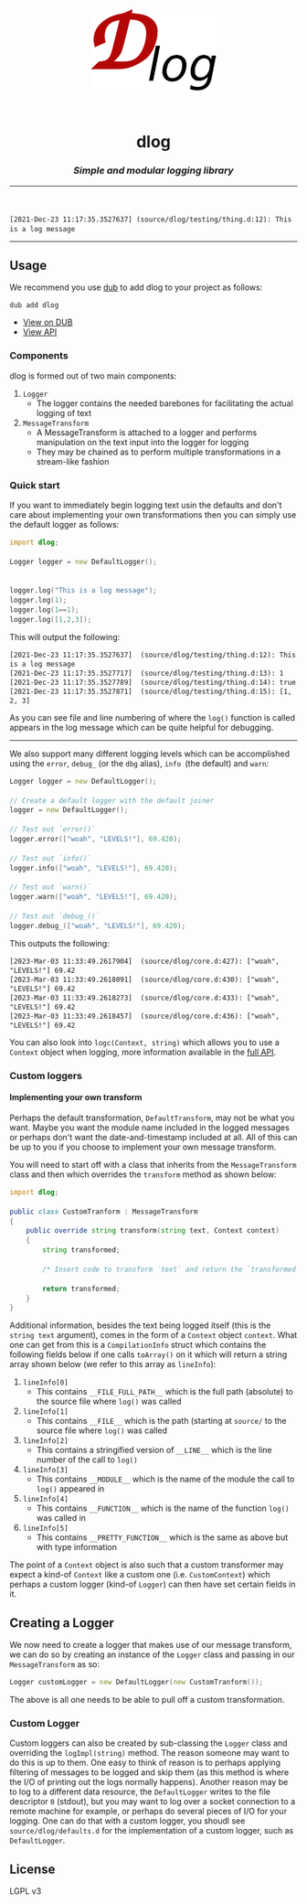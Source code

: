 <p align="center">
<img src="branding/logo.png" width=220>
</p>

<br>

<h1 align="center">dlog</h1>

<h3 align="center"><i><b>Simple and modular logging library</i></b></h3>

---

<br>
<br


`[2021-Dec-23 11:17:35.3527637]	(source/dlog/testing/thing.d:12): This is a log message`

---

## Usage

We recommend you use [dub](http://code.dlang.org) to add dlog to your project as follows:

```
dub add dlog
```

* [View on DUB](https://code.dlang.org/packages/dlog)
* [View API](https://dlog.dpldocs.info/)

### Components

dlog is formed out of two main components:

1. `Logger`
	* The logger contains the needed barebones for facilitating the actual logging of text
2. `MessageTransform`
	* A MessageTransform is attached to a logger and performs manipulation on the text input into the logger for logging
	* They may be chained as to perform multiple transformations in a stream-like fashion

### Quick start

If you want to immediately begin logging text usin the defaults and don't care about implementing your own transformations then you can 
simply use the default logger as follows:

```d
import dlog;

Logger logger = new DefaultLogger();


logger.log("This is a log message");
logger.log(1);
logger.log(1==1);
logger.log([1,2,3]);
```

This will output the following:

```
[2021-Dec-23 11:17:35.3527637]	(source/dlog/testing/thing.d:12): This is a log message
[2021-Dec-23 11:17:35.3527717]	(source/dlog/testing/thing.d:13): 1
[2021-Dec-23 11:17:35.3527789]	(source/dlog/testing/thing.d:14): true
[2021-Dec-23 11:17:35.3527871]	(source/dlog/testing/thing.d:15): [1, 2, 3]
```

As you can see file and line numbering of where the `log()` function is called appears in the log message which can be quite helpful
for debugging.

---

We also support many different logging levels which can be accomplished using the `error`, `debug_` (or the `dbg` alias), `info `(the default) and `warn`:

```d
Logger logger = new DefaultLogger();

// Create a default logger with the default joiner
logger = new DefaultLogger();

// Test out `error()`
logger.error(["woah", "LEVELS!"], 69.420);

// Test out `info()`
logger.info(["woah", "LEVELS!"], 69.420);

// Test out `warn()`
logger.warn(["woah", "LEVELS!"], 69.420);

// Test out `debug_()`
logger.debug_(["woah", "LEVELS!"], 69.420);
```

This outputs the following:

```
[2023-Mar-03 11:33:49.2617904]	(source/dlog/core.d:427): ["woah", "LEVELS!"] 69.42
[2023-Mar-03 11:33:49.2618091]	(source/dlog/core.d:430): ["woah", "LEVELS!"] 69.42
[2023-Mar-03 11:33:49.2618273]	(source/dlog/core.d:433): ["woah", "LEVELS!"] 69.42
[2023-Mar-03 11:33:49.2618457]	(source/dlog/core.d:436): ["woah", "LEVELS!"] 69.42
```

You can also look into `logc(Context, string)` which allows you to use a `Context` object when logging, more information available in the [full API](https://dlog.dpldocs.info/dlog.context.html).

### Custom loggers

#### Implementing your own transform

Perhaps the default transformation, `DefaultTransform`, may not be what you want. Maybe you want the module name included in the logged
messages or perhaps don't want the date-and-timestamp included at all. All of this can be up to you if you choose to implement your own
message transform.

You will need to start off with a class that inherits from the `MessageTransform` class and then which overrides the `transform` method as shown below:

```d
import dlog;

public class CustomTranform : MessageTransform
{
	public override string transform(string text, Context context)
	{
		string transformed;

		/* Insert code to transform `text` and return the `transformed` text */

		return transformed;
	}
}
```

Additional information, besides the text being logged itself (this is the `string text` argument), comes in the form of a `Context` object `context`. What one can get from this is a `CompilationInfo` struct which contains the following fields below if one calls `toArray()` on
it which will return a string array shown below (we refer to this array as `lineInfo`):

1. `lineInfo[0]`
    * This contains `__FILE_FULL_PATH__` which is the full path (absolute) to the source file where `log()` was called
2. `lineInfo[1]`
    * This contains `__FILE__` which is the path (starting at `source/` to the source file where `log()` was called
3. `lineInfo[2]`
    * This contains a stringified version of `__LINE__` which is the line number of the call to `log()`
4. `lineInfo[3]`
    * This contains `__MODULE__` which is the name of the module the call to `log()` appeared in
5. `lineInfo[4]`
    * This contains `__FUNCTION__` which is the name of the function `log()` was called in
6. `lineInfo[5]`
    * This contains `__PRETTY_FUNCTION__` which is the same as above but with type information

The point of a `Context` object is also such that a custom transformer may expect a kind-of `Context` like a custom one (i.e. `CustomContext`)
which perhaps a custom logger (kind-of `Logger`) can then have set certain fields in it.

## Creating a Logger

We now need to create a logger that makes use of our message transform, we can do so by creating an instance
of the `Logger` class and passing in our `MessageTransform` as so:

```d
Logger customLogger = new DefaultLogger(new CustomTranform());
```

The above is all one needs to be able to pull off a custom transformation.

### Custom Logger

Custom loggers can also be created by sub-classing the `Logger` class and overriding the `logImpl(string)` method.
The reason someone may want to do this is up to them. One easy to think of reason is to perhaps applying filtering
of messages to be logged and skip them (as this method is where the I/O of printing out the logs normally happens).
Another reason may be to log to a different data resource, the `DefaultLogger` writes to the file descriptor `0` (stdout),
but you may want to log over a socket connection to a remote machine for example, or perhaps do several pieces of
I/O for your logging. One can do that with a custom logger, you shoudl see `source/dlog/defaults.d` for the implementation
of a custom logger, such as `DefaultLogger`.

## License

LGPL v3